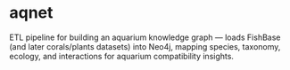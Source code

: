 # aqnet
ETL pipeline for building an aquarium knowledge graph — loads FishBase (and later corals/plants datasets) into Neo4j, mapping species, taxonomy, ecology, and interactions for aquarium compatibility insights.
